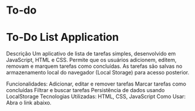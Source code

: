 # To-do
# To-Do List Application
Descrição
Um aplicativo de lista de tarefas simples, desenvolvido em JavaScript, HTML e CSS. Permite que os usuários adicionem, editem, removam e marquem tarefas como concluídas. As tarefas são salvas no armazenamento local do navegador (Local Storage) para acesso posterior.

Funcionalidades:
Adicionar, editar e remover tarefas
Marcar tarefas como concluídas
Filtrar e buscar tarefas
Persistência de dados usando LocalStorage
Tecnologias Utilizadas:
HTML, CSS, JavaScript
Como Usar:
Abra o link abaixo.
